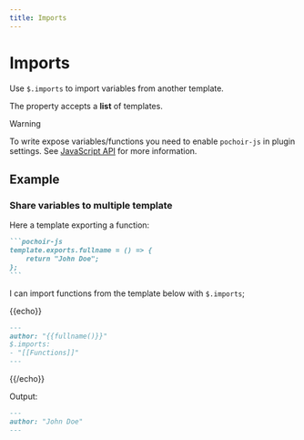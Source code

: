 ```yaml
---
title: Imports
---
```

# Imports

Use `$.imports` to import variables from another template.

The property accepts a **list** of templates.

> [!warning]
> To write expose variables/functions you need to enable `pochoir-js` in plugin settings.
> See [JavaScript API](/javascript) for more information.

## Example

### Share variables to multiple template

Here a template exporting a function:

````md {filename="Functions.md"}
```pochoir-js
template.exports.fullname = () => {
    return "John Doe";
};
```
````

I can import functions from the template below with `$.imports`;

{{echo}}
```md {filename="Another Template.md"}
---
author: "{{fullname()}}"
$.imports:
- "[[Functions]]"
---
```
{{/echo}}

Output:

```md {filename="Note.md"}
---
author: "John Doe"
---
```

